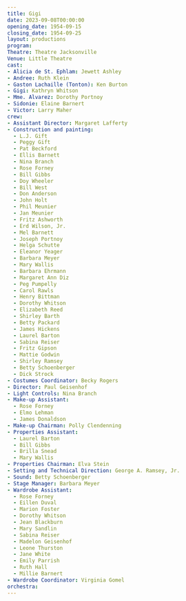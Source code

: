 ```yaml
---
title: Gigi
date: 2023-09-08T00:00:00
opening_date: 1954-09-15
closing_date: 1954-09-25
layout: productions
program:
Theatre: Theatre Jacksonville
Venue: Little Theatre
cast:
- Alicia de St. Ephlam: Jewett Ashley
- Andree: Ruth Klein
- Gaston Lachaille (Tonton): Ken Burton
- Gigi: Kathryn Whitson
- Mme. Alvarez: Dorothy Portnoy
- Sidonie: Elaine Barnert
- Victor: Larry Maher
crew:
- Assistant Director: Margaret Lafferty
- Construction and painting:
  - L.J. Gift
  - Peggy Gift
  - Pat Beckford
  - Ellis Barnett
  - Nina Branch
  - Rose Forney
  - Bill Gibbs
  - Doy Wheeler
  - Bill West
  - Don Anderson
  - John Holt
  - Phil Meunier
  - Jan Meunier
  - Fritz Ashworth
  - Erd Wilson, Jr.
  - Mel Barnett
  - Joseph Portnoy
  - Helga Schutte
  - Eleanor Yeager
  - Barbara Meyer
  - Mary Wallis
  - Barbara Ehrmann
  - Margaret Ann Diz
  - Peg Pumpelly
  - Carol Rawls
  - Henry Bittman
  - Dorothy Whitson
  - Elizabeth Reed
  - Shirley Barth
  - Betty Packard
  - James Hickens
  - Laurel Barton
  - Sabina Reiser
  - Fritz Gipson
  - Mattie Godwin
  - Shirley Ramsey
  - Betty Schoenberger
  - Dick Strock
- Costumes Coordinator: Becky Rogers
- Director: Paul Geisenhof
- Light Controls: Nina Branch
- Make-up Assistant:
  - Rose Forney
  - Elmo Lehman
  - James Donaldson
- Make-up Chairman: Polly Clendenning
- Properties Assistant:
  - Laurel Barton
  - Bill Gibbs
  - Brilla Snead
  - Mary Wallis
- Properties Chairman: Elva Stein
- Setting and Technical Direction: George A. Ramsey, Jr.
- Sound: Betty Schoenberger
- Stage Manager: Barbara Meyer
- Wardrobe Assistant:
  - Rose Forney
  - Eillen Duval
  - Marion Foster
  - Dorothy Whitson
  - Jean Blackburn
  - Mary Sandlin
  - Sabina Reiser
  - Madelon Geisenhof
  - Leone Thurston
  - Jane White
  - Emily Parrish
  - Ruth Hall
  - Millie Barnert
- Wardrobe Coordinator: Virginia Gomel
orchestra:
---
```


